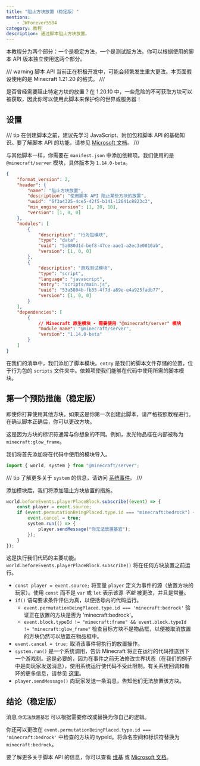```yaml
---
title: "阻止方块放置（稳定版）"
mentions:
    - JWForever5504
category: 教程
description: 通过脚本阻止方块放置。
---
```


本教程分为两个部分：一个是稳定方法，一个是测试版方法。你可以根据使用的脚本 API 版本独立使用这两个部分。

/// warning
脚本 API 当前正在积极开发中，可能会频繁发生重大更改。本页面假设使用的是 Minecraft 1.21.20 的格式。
///

是否曾经需要阻止特定方块的放置？在 1.20.10 中，一些危险的不可获取方块可以被获取，因此你可以使用此脚本来保护你的世界或服务器！

## 设置

/// tip
在创建脚本之前，建议先学习 JavaScript、附加包和脚本 API 的基础知识。要了解脚本 API 的功能，请参见 [Microsoft 文档](https://learn.microsoft.com/en-us/minecraft/creator/scriptapi/)。
///

与其他脚本一样，你需要在 `manifest.json` 中添加依赖项。我们使用的是 `@minecraft/server` 模块，具体版本为 `1.14.0-beta`。

```json title="manifest.json"
{
    "format_version": 2,
    "header": {
        "name": "阻止方块放置",
        "description": "使用脚本 API 阻止某些方块的放置",
        "uuid": "6f3a4325-4ce5-42f5-b141-12641c8823c3",
        "min_engine_version": [1, 20, 10],
        "version": [1, 0, 0]
    },
    "modules": [
        {
            "description": "行为包模块",
            "type": "data",
            "uuid": "5a080d1d-bef8-47ce-aae1-a2ec3e0010ab",
            "version": [1, 0, 0]
        },
        {
            "description": "游戏测试模块",
            "type": "script",
            "language": "javascript",
            "entry": "scripts/main.js",
            "uuid": "53a5804b-fb35-4f7d-a89e-e4a925fadb77",
            "version": [1, 0, 0]
        }
    ],
    "dependencies": [
        {
            // Minecraft 原生模块 - 需要使用 "@minecraft/server" 模块
            "module_name": "@minecraft/server",
            "version": "1.14.0-beta"
        }
    ]
}
```

在我们的清单中，我们添加了脚本模块。`entry` 是我们的脚本文件存储的位置，位于行为包的 `scripts` 文件夹中。依赖项使我们能够在代码中使用所需的脚本模块。

<FolderView
	:paths="[
		'BP/manifest.json',
		'BP/pack_icon.png',
        'BP/scripts/main.js'
	]"
/>

## 第一个预防措施（稳定版）

即使你打算使用其他方块，如果这是你第一次创建此脚本，请严格按照教程进行。在确认脚本正确后，你可以更改方块。

这是因为方块的标识符通常与你想象的不同。例如，发光物品框在内部被称为 `minecraft:glow_frame`。

我们将首先添加将在代码中使用的模块导入。

```js title="BP/scripts/main.js"
import { world, system } from "@minecraft/server";
```

/// tip
了解更多关于 `system` 的信息，请访问 [系统事件](../scripting/script-server.md#events)。
///

添加模块后，我们将添加阻止方块放置的措施。

```js title="BP/scripts/main.js"
world.beforeEvents.playerPlaceBlock.subscribe((event) => {
    const player = event.source;
    if (event.permutationBeingPlaced.type.id === "minecraft:bedrock") {
        event.cancel = true;
        system.run(() => {
            player.sendMessage("你无法放置基岩");
        });
    }
});
```

这是执行我们代码的主要功能。`world.beforeEvents.playerPlaceBlock.subscribe()` 将在任何方块放置之前运行。

-   `const player = event.source;` 将变量 `player` 定义为事件的源（放置方块的玩家）。使用 `const` 而不是 `var` 或 `let` 表示该源 _不能_ 被更改，并且是常量。
-   `if()` 语句要求条件评估为真，以便括号内的代码运行。
    -   `event.permutationBeingPlaced.type.id === 'minecraft:bedrock'` 验证正在放置的方块是否为 'minecraft:bedrock'。
    -   `event.block.typeId != "minecraft:frame" && event.block.typeId != "minecraft:glow_frame"` 检查目标方块不是物品框，以便被取消放置的方块仍然可以放置在物品框中。
-   `event.cancel = true;` 取消该事件将执行的放置操作。
-   `system.run()` 是一个系统调用，告诉 Minecraft 将正在运行的代码推送到下一个游戏刻。这是必要的，因为在事件之前无法修改世界状态（在我们的例子中是向玩家发送消息），使用系统运行使代码不受此限制。有关系统回调和循环的更多信息，请参见 [这里](https://learn.microsoft.com/en-us/minecraft/creator/documents/systemrunguide)。
-   `player.sendMessage()` 向玩家发送一条消息，告知他们无法放置该方块。

## 结论（稳定版）

消息 `你无法放置基岩` 可以根据需要修改或替换为你自己的逻辑。

你还可以更改在 `event.permutationBeingPlaced.type.id === 'minecraft:bedrock'` 中检查的方块的 typeId。将命名空间和标识符替换为 `minecraft:bedrock`。

要了解更多关于脚本 API 的信息，你可以查看 [维基](../scripting/starting-scripts.md) 或 [Microsoft 文档](https://learn.microsoft.com/en-us/minecraft/creator/documents/scriptdevelopertools)。
